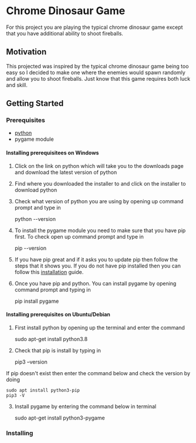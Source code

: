 # Chrome Dinosaur Game

For this project you are playing the typical chrome dinosaur game except that you have additional ability to shoot fireballs.

## Motivation

This projected was inspired by the typical chrome dinosaur game being too easy so I decided to make one where the enemies would spawn randomly and allow you to shoot fireballs. Just know that this game requires both luck and skill.

## Getting Started

### Prerequisites

- [python](https://www.python.org/downloads/)
- pygame module

#### Installing prerequisitees on Windows
1. Click on the link on python which will take you to the downloads page and download the latest version of python
2. Find where you downloaded the installer to and click on the installer to download python
3. Check what version of python you are using by opening up command prompt and type in

    python --version

4. To install the pygame module you need to make sure that you have pip first. To check open up command prompt and type in

    pip --version

5. If you have pip great and if it asks you to update pip then follow the steps that it shows you. If you do not have pip installed then you can follow this [installation](https://www.liquidweb.com/kb/install-pip-windows/) guide.

6. Once you have pip and python. You can install pygame by opening command prompt and typing in

    pip install pygame

#### Installing prerequisites on Ubuntu/Debian
1. First install python by opening up the terminal and enter the command

    sudo apt-get install python3.8

2. Check that pip is install by typing in

    pip3 –version

If pip doesn't exist then enter the command below and check the version by doing

    sudo apt install python3-pip
    pip3 -V

3. Install pygame by entering the command below in terminal

    sudo apt-get install python3-pygame

### Installing